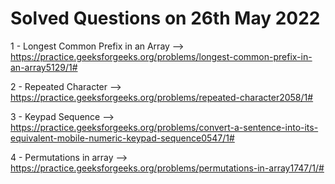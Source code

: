 # Solved Questions on 26th May 2022

1 - Longest Common Prefix in an Array --> https://practice.geeksforgeeks.org/problems/longest-common-prefix-in-an-array5129/1#

2 - Repeated Character --> https://practice.geeksforgeeks.org/problems/repeated-character2058/1#

3 - Keypad Sequence --> https://practice.geeksforgeeks.org/problems/convert-a-sentence-into-its-equivalent-mobile-numeric-keypad-sequence0547/1#

4 - Permutations in array --> https://practice.geeksforgeeks.org/problems/permutations-in-array1747/1/#
